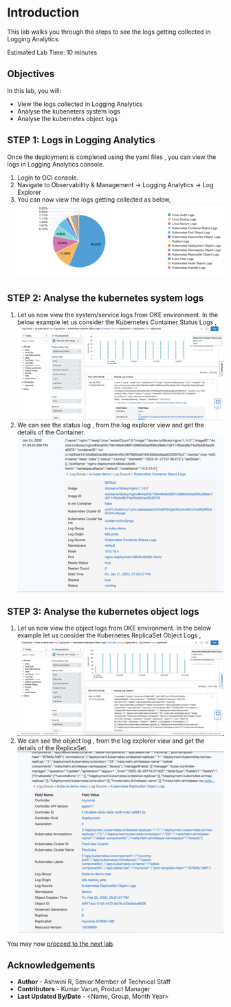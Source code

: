
# Introduction

This lab walks you through the steps to see the logs getting collected in Logging Analytics.

Estimated Lab Time: 10 minutes

## Objectives

In this lab, you will:
* View the logs collected in Logging Analytics
* Analyse the kubeneters system logs
* Analyse the kubernetes object logs


## **STEP 1**: Logs in Logging Analytics

Once the deployment is completed using the yaml files , you can view the logs in Logging Analytics console.

  1. Login to OCI console.
  2. Navigate to Observability & Management -> Logging Analytics -> Log Explorer
  3. You can now view the logs getting collected as below,
     ![image](images/logs_in_la.png)

## **STEP 2**: Analyse the kubernetes system logs

  1. Let us now view the system/service logs from OKE environment.
  In the below example let us consider the Kubernetes Container Status Logs ,
  ![image](images/kube-logs.png)
  2. We can see the status log , from the log explorer view and get the details of the Container.
  ![image](images/status-log.png)

## **STEP 3**: Analyse the kubernetes object logs

  1. Let us now view the object logs from OKE environment.
  In the below example let us consider the Kubernetes ReplicaSet Object Logs ,
  ![image](images/objects-log.png)
  2. We can see the object log , from the log explorer view and get the details of the ReplicaSet.
  ![image](images/replica-obj-log.png)


You may now [proceed to the next lab](#next).


## Acknowledgements
* **Author** - Ashwini R, Senior Member of Technical Staff
* **Contributors** -  Kumar Varun, Product Manager
* **Last Updated By/Date** - <Name, Group, Month Year>

